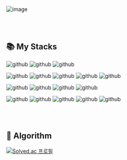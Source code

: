 

![image](https://user-images.githubusercontent.com/68409255/112407406-61f53e00-8d59-11eb-93d9-ed24a5f3d547.png)


<br> <br>
## 📚 My Stacks


![github](https://img.shields.io/static/v1?label=language&message=python&color=blue)
![github](https://img.shields.io/static/v1?label=language&message=javascript&color=orange)
![github](https://img.shields.io/static/v1?label=language&message=java&color=yellowgreen)


![github](https://img.shields.io/static/v1?label=framework&message=fastapi&color=blue)
![github](https://img.shields.io/static/v1?label=framework&message=django&color=blue)
![github](https://img.shields.io/static/v1?label=framework&message=vuejs&color=orange)
![github](https://img.shields.io/static/v1?label=framework&message=reactjs&color=orange)
![github](https://img.shields.io/static/v1?label=framework&message=springboot&color=yellowgreen)


![github](https://img.shields.io/static/v1?label=tools&message=jenkins&color=blueviolet)
![github](https://img.shields.io/static/v1?label=tools&message=nginx&color=blueviolet)
![github](https://img.shields.io/static/v1?label=tools&message=docker&color=blueviolet)
![github](https://img.shields.io/static/v1?label=tools&message=kubernetes&color=blueviolet)


![github](https://img.shields.io/static/v1?label=tools&message=git&color=blueviolet)
![github](https://img.shields.io/static/v1?label=tools&message=jira&color=blueviolet)
![github](https://img.shields.io/static/v1?label=tools&message=awsec2&color=blueviolet)
![github](https://img.shields.io/static/v1?label=tools&message=gcpgke&color=blueviolet)
![github](https://img.shields.io/static/v1?label=tools&message=ffmpeg&color=blueviolet)


<br> <br>
## 🔗 Algorithm


[![Solved.ac 프로필](http://mazassumnida.wtf/api/v2/generate_badge?boj=fksk94)](https://solved.ac/fksk94)
